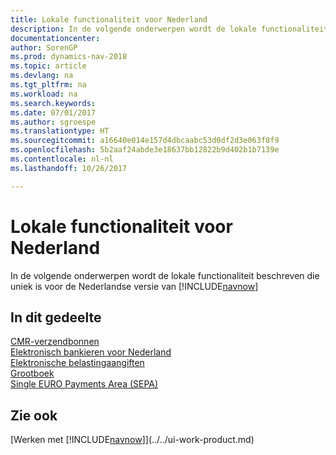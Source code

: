```yaml
---
title: Lokale functionaliteit voor Nederland
description: In de volgende onderwerpen wordt de lokale functionaliteit in de Nederlandse versie van [!INCLUDE[navnow](../../includes/navnow_md.md)] beschreven.
documentationcenter: 
author: SorenGP
ms.prod: dynamics-nav-2018
ms.topic: article
ms.devlang: na
ms.tgt_pltfrm: na
ms.workload: na
ms.search.keywords: 
ms.date: 07/01/2017
ms.author: sgroespe
ms.translationtype: HT
ms.sourcegitcommit: a16640e014e157d4dbcaabc53d0df2d3e063f8f9
ms.openlocfilehash: 5b2aaf24abde3e18637bb12822b9d402b1b7139e
ms.contentlocale: nl-nl
ms.lasthandoff: 10/26/2017

---
```

# <a name="netherlands-local-functionality"></a>Lokale functionaliteit voor Nederland
In de volgende onderwerpen wordt de lokale functionaliteit beschreven die uniek is voor de Nederlandse versie van [!INCLUDE[navnow](../../includes/navnow_md.md)]  

## <a name="in-this-section"></a>In dit gedeelte  
  [CMR-verzendbonnen](cmr-notes.md)  
  [Elektronisch bankieren voor Nederland](dutch-electronic-banking.md)  
  [Elektronische belastingaangiften](electronic-tax-declarations.md)  
  [Grootboek](general-ledger.md)  
  [Single EURO Payments Area (SEPA)](single-euro-payments-area-sepa-.md)  

## <a name="see-also"></a>Zie ook
[Werken met [!INCLUDE[navnow](../../includes/navnow_md.md)]](../../ui-work-product.md)

